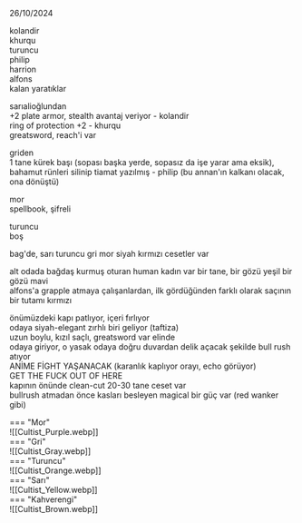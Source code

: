 26/10/2024  
  
kolandir  
khurqu  
turuncu  
philip  
harrion  
alfons  
kalan yaratıklar  
  
  
  
  
sarıalioğlundan  
	+2 plate armor, stealth avantaj veriyor - kolandir  
	ring of protection +2 - khurqu  
	greatsword, reach'i var  
	  
griden  
	1 tane kürek başı (sopası başka yerde, sopasız da işe yarar ama eksik), bahamut rünleri silinip tiamat yazılmış - philip (bu annan'ın kalkanı olacak, ona dönüştü)  
  
mor  
	spellbook, şifreli  
	  
turuncu  
	boş  
	  
	  
bag'de, sarı turuncu gri mor siyah kırmızı cesetler var  
  
  
alt odada bağdaş kurmuş oturan human kadın var bir tane, bir gözü yeşil bir gözü mavi  
alfons'a grapple atmaya çalışanlardan, ilk gördüğünden farklı olarak saçının bir tutamı kırmızı  
  
  
  
  
  
  
önümüzdeki kapı patlıyor, içeri fırlıyor  
odaya siyah-elegant zırhlı biri geliyor (taftiza)  
uzun boylu, kızıl saçlı, greatsword var elinde  
odaya giriyor, o yasak odaya doğru duvardan delik açacak şekilde bull rush atıyor  
ANİME FİGHT YAŞANACAK (karanlık kaplıyor orayı, echo görüyor)  
GET THE FUCK OUT OF HERE  
kapının önünde clean-cut 20-30 tane ceset var  
bullrush atmadan önce kasları besleyen magical bir güç var (red wanker gibi)  
  
  
=== "Mor"  
	![[Cultist_Purple.webp]]  
=== "Gri"  
	![[Cultist_Gray.webp]]  
=== "Turuncu"  
	![[Cultist_Orange.webp]]  
=== "Sarı"  
	![[Cultist_Yellow.webp]]  
=== "Kahverengi"  
	![[Cultist_Brown.webp]]